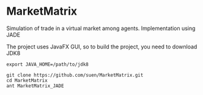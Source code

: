 MarketMatrix
============

Simulation of trade in a virtual market among agents. Implementation using JADE

The project uses JavaFX GUI, so to build the project, you need to download JDK8 


    export JAVA_HOME=/path/to/jdk8
	
	git clone https://github.com/suen/MarketMatrix.git
	cd MarketMatrix
	ant MarketMatrix_JADE


